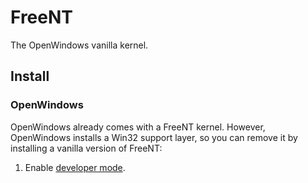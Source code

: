 # FreeNT

The OpenWindows vanilla kernel.

<!-- [Discord](https://discord.gg/XKgS4VMmSA) -->

## Install

### OpenWindows

OpenWindows already comes with a FreeNT kernel. However, OpenWindows installs a Win32 support layer,
so you can remove it by installing a vanilla version of FreeNT:

1. Enable [developer mode](https://freent-project.github.io/openwindows11-docs/dev-mode).
